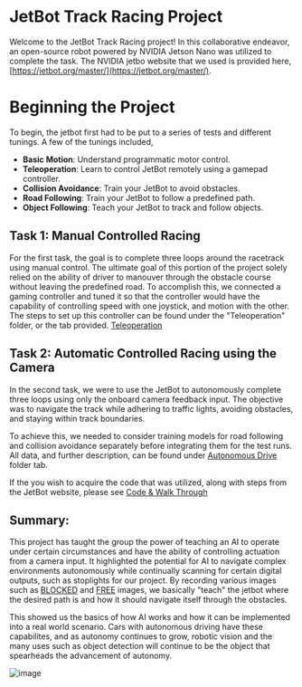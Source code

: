 # JetBot Track Racing Project

Welcome to the JetBot Track Racing project! In this collaborative endeavor, an open-source robot powered by NVIDIA Jetson Nano was utilized to complete the task. The NVIDIA jetbo website that we used is provided here, [https://jetbot.org/master/](https://jetbot.org/master/). 

# Beginning the Project

To begin, the jetbot first had to be put to a series of tests and different tunings. A few of the tunings included, 
- **Basic Motion**: Understand programmatic motor control.
- **Teleoperation**: Learn to control JetBot remotely using a gamepad controller.
- **Collision Avoidance**: Train your JetBot to avoid obstacles.
- **Road Following**: Train your JetBot to follow a predefined path.
- **Object Following**: Teach your JetBot to track and follow objects.

## Task 1: Manual Controlled Racing

For the first task, the goal is to complete three loops around the racetrack using manual control. The ultimate goal of this portion of the project solely relied on the ability of driver to manouver through the obstacle course without leaving the predefined road. 
 To accomplish this, we connected a gaming controller and tuned it so that the controller would have the capability of controlling speed with one joystick, and motion with the other. The steps to set up this controller can be found under the "Teleoperation" folder, or the tab provided. 
[Teleoperation](JetBot/Controller/Teleoperation)
 
## Task 2: Automatic Controlled Racing using the Camera

In the second task, we were to use the JetBot to autonomously complete three loops using only the onboard camera feedback input. The objective was to navigate the track while adhering to traffic lights, avoiding obstacles, and staying within track boundaries.

To achieve this, we needed to consider training models for road following and collision avoidance separately before integrating them for the test runs.
All data, and further description, can be found under [Autonomous Drive](JetBot/Autonomy/src/Recorded_data) folder tab. 

If the you wish to acquire the code that was utilized, along with steps from the JetBot website, please see [Code & Walk Through](JetBot/src)

## Summary:
This project has taught the group the power of teaching an AI to operate under certain circumstances and have the ability of controlling actuation from a camera input. It highlighted the potential for AI to navigate complex environments autonomously while continually scanning for certain digital outputs, such as stoplights for our project. By recording various images such as [BLOCKED](JetBot/Autonomy/src/Recorded_data/Blocked) and  [FREE](JetBot/Autonomy/src/Recorded_data/Free) images, we basically "teach" the jetbot where the desired path is and how it should navigate itself through the obstacles.

This showed us the basics of how AI works and how it can be implemented into a real world scenario. Cars with autonomous driving have these capabilites, and as autonomy continues to grow, robotic vision and the many uses such as object detection will continue to be the object that spearheads the advancement of autonomy.

![image](https://github.com/RoboticsZ12/JetBot_Project/assets/142946153/f478ea38-f1e8-4bee-9aa3-173c3a1f17bb)


